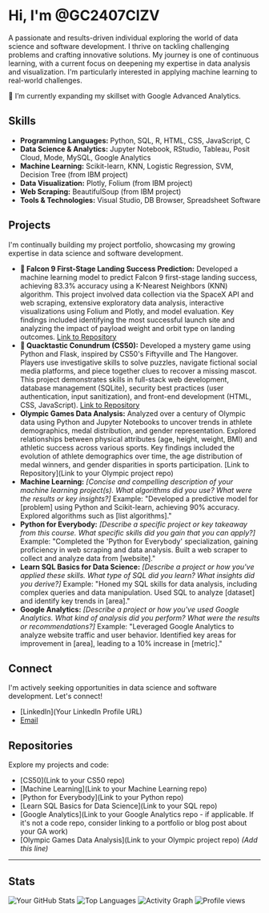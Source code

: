 # Hi, I'm @GC2407CIZV

A passionate and results-driven individual exploring the world of data science and software development. I thrive on tackling challenging problems and crafting innovative solutions. My journey is one of continuous learning, with a current focus on deepening my expertise in data analysis and visualization.  I'm particularly interested in applying machine learning to real-world challenges.

🌱 I’m currently expanding my skillset with Google Advanced Analytics.

## Skills

* **Programming Languages:** Python, SQL, R, HTML, CSS, JavaScript, C
* **Data Science & Analytics:** Jupyter Notebook, RStudio, Tableau, Posit Cloud, Mode, MySQL, Google Analytics
* **Machine Learning:** Scikit-learn, KNN, Logistic Regression, SVM, Decision Tree (from IBM project)
* **Data Visualization:** Plotly, Folium (from IBM project)
* **Web Scraping:** BeautifulSoup (from IBM project)
* **Tools & Technologies:** Visual Studio, DB Browser, Spreadsheet Software

## Projects

I'm continually building my project portfolio, showcasing my growing expertise in data science and software development.

* **🚀 Falcon 9 First-Stage Landing Success Prediction:**  Developed a machine learning model to predict Falcon 9 first-stage landing success, achieving 83.3% accuracy using a K-Nearest Neighbors (KNN) algorithm. This project involved data collection via the SpaceX API and web scraping, extensive exploratory data analysis, interactive visualizations using Folium and Plotly, and model evaluation. Key findings included identifying the most successful launch site and analyzing the impact of payload weight and orbit type on landing outcomes. [Link to Repository](https://github.com/GC2407CIZV/IBM/tree/main/Applied%20Data%20Science%20Capstone)
* **🦆 Quacktastic Conundrum (CS50):** Developed a mystery game using Python and Flask, inspired by CS50's Fiftyville and The Hangover. Players use investigative skills to solve puzzles, navigate fictional social media platforms, and piece together clues to recover a missing mascot.  This project demonstrates skills in full-stack web development, database management (SQLite), security best practices (user authentication, input sanitization), and front-end development (HTML, CSS, JavaScript).  [Link to Repository](https://www.youtube.com/watch?v=M8YOX5bFVbg&themeRefresh=1)
* **Olympic Games Data Analysis:** Analyzed over a century of Olympic data using Python and Jupyter Notebooks to uncover trends in athlete demographics, medal distribution, and gender representation.  Explored relationships between physical attributes (age, height, weight, BMI) and athletic success across various sports. Key findings included the evolution of athlete demographics over time, the age distribution of medal winners, and gender disparities in sports participation. [Link to Repository](Link to your Olympic project repo)
* **Machine Learning:** *[Concise and compelling description of your machine learning project(s). What algorithms did you use? What were the results or key insights?]* Example: "Developed a predictive model for [problem] using Python and Scikit-learn, achieving 90% accuracy. Explored algorithms such as [list algorithms]."
* **Python for Everybody:** *[Describe a specific project or key takeaway from this course. What specific skills did you gain that you can apply?]* Example: "Completed the 'Python for Everybody' specialization, gaining proficiency in web scraping and data analysis. Built a web scraper to collect and analyze data from [website]."
* **Learn SQL Basics for Data Science:** *[Describe a project or how you've applied these skills. What type of SQL did you learn? What insights did you derive?]* Example: "Honed my SQL skills for data analysis, including complex queries and data manipulation. Used SQL to analyze [dataset] and identify key trends in [area]."
* **Google Analytics:** *[Describe a project or how you've used Google Analytics. What kind of analysis did you perform? What were the results or recommendations?]* Example: "Leveraged Google Analytics to analyze website traffic and user behavior. Identified key areas for improvement in [area], leading to a 10% increase in [metric]."

## Connect

I'm actively seeking opportunities in data science and software development. Let's connect!

* [LinkedIn](Your LinkedIn Profile URL)
* [Email](mailto:your.email@example.com)

## Repositories

Explore my projects and code:

* [CS50](Link to your CS50 repo)
* [Machine Learning](Link to your Machine Learning repo)
* [Python for Everybody](Link to your Python repo)
* [Learn SQL Basics for Data Science](Link to your SQL repo)
* [Google Analytics](Link to your Google Analytics repo - if applicable. If it's not a code repo, consider linking to a portfolio or blog post about your GA work)
* [Olympic Games Data Analysis](Link to your Olympic project repo)  *(Add this line)*

---

## Stats

![Your GitHub Stats](https://github-readme-stats.vercel.app/api?username=GC2407CIZV&show_icons=true&theme=radical)
![Top Languages](https://github-readme-stats.vercel.app/api/top-langs/?username=GC2407CIZV&layout=compact&langs_count=10&theme=dracula)
![Activity Graph](https://github-readme-activity-graph.vercel.app/graph?username=GC2407CIZV&theme=dracula&bg_color=171717&title_color=f0f6fc&line_color=7fdbca&point_color=33639e&area=true&hide_contribs=false)
![Profile views](https://komarev.com/ghpvc/?username=GC2407CIZV)

